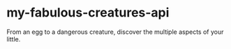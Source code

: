 # my-fabulous-creatures-api
From an egg to a dangerous creature, discover the multiple aspects of your little.
